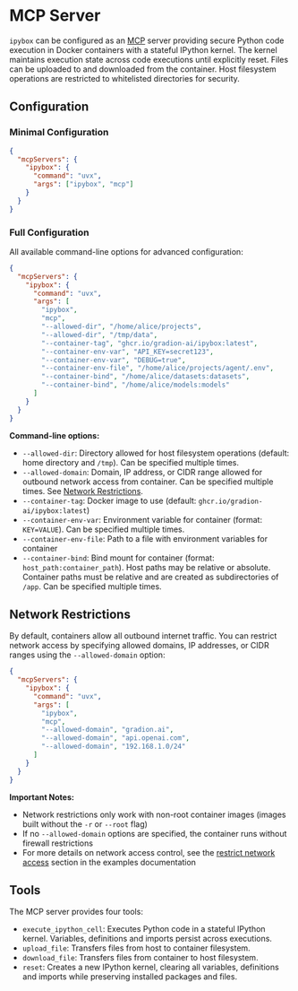 # MCP Server

`ipybox` can be configured as an [MCP](https://modelcontextprotocol.io/) server providing secure Python code execution in Docker containers with a stateful IPython kernel. The kernel maintains execution state across code executions until explicitly reset. Files can be uploaded to and downloaded from the container. Host filesystem operations are restricted to whitelisted directories for security.

## Configuration

### Minimal Configuration

```json
{
  "mcpServers": {
    "ipybox": {
      "command": "uvx",
      "args": ["ipybox", "mcp"]
    }
  }
}
```

### Full Configuration

All available command-line options for advanced configuration:

```json
{
  "mcpServers": {
    "ipybox": {
      "command": "uvx",
      "args": [
        "ipybox",
        "mcp",
        "--allowed-dir", "/home/alice/projects",
        "--allowed-dir", "/tmp/data",
        "--container-tag", "ghcr.io/gradion-ai/ipybox:latest",
        "--container-env-var", "API_KEY=secret123",
        "--container-env-var", "DEBUG=true",
        "--container-env-file", "/home/alice/projects/agent/.env",
        "--container-bind", "/home/alice/datasets:datasets",
        "--container-bind", "/home/alice/models:models"
      ]
    }
  }
}
```

**Command-line options:**

- `--allowed-dir`: Directory allowed for host filesystem operations (default: home directory and `/tmp`). Can be specified multiple times.
- `--allowed-domain`: Domain, IP address, or CIDR range allowed for outbound network access from container. Can be specified multiple times. See [Network Restrictions](#network-restrictions).
- `--container-tag`: Docker image to use (default: `ghcr.io/gradion-ai/ipybox:latest`)
- `--container-env-var`: Environment variable for container (format: `KEY=VALUE`). Can be specified multiple times.
- `--container-env-file`: Path to a file with environment variables for container
- `--container-bind`: Bind mount for container (format: `host_path:container_path`). Host paths may be relative or absolute. Container paths must be relative and are created as subdirectories of `/app`. Can be specified multiple times.

## Network Restrictions

By default, containers allow all outbound internet traffic. You can restrict network access by specifying allowed domains, IP addresses, or CIDR ranges using the `--allowed-domain` option:

```json
{
  "mcpServers": {
    "ipybox": {
      "command": "uvx",
      "args": [
        "ipybox",
        "mcp",
        "--allowed-domain", "gradion.ai",
        "--allowed-domain", "api.openai.com",
        "--allowed-domain", "192.168.1.0/24"
      ]
    }
  }
}
```

**Important Notes:**

- Network restrictions only work with non-root container images (images built without the `-r` or `--root` flag)
- If no `--allowed-domain` options are specified, the container runs without firewall restrictions
- For more details on network access control, see the [restrict network access](examples.md#restrict-network-access) section in the examples documentation

## Tools

The MCP server provides four tools:

- `execute_ipython_cell`: Executes Python code in a stateful IPython kernel. Variables, definitions and imports persist across executions.
- `upload_file`: Transfers files from host to container filesystem.
- `download_file`: Transfers files from container to host filesystem.
- `reset`: Creates a new IPython kernel, clearing all variables, definitions and imports while preserving installed packages and files.
